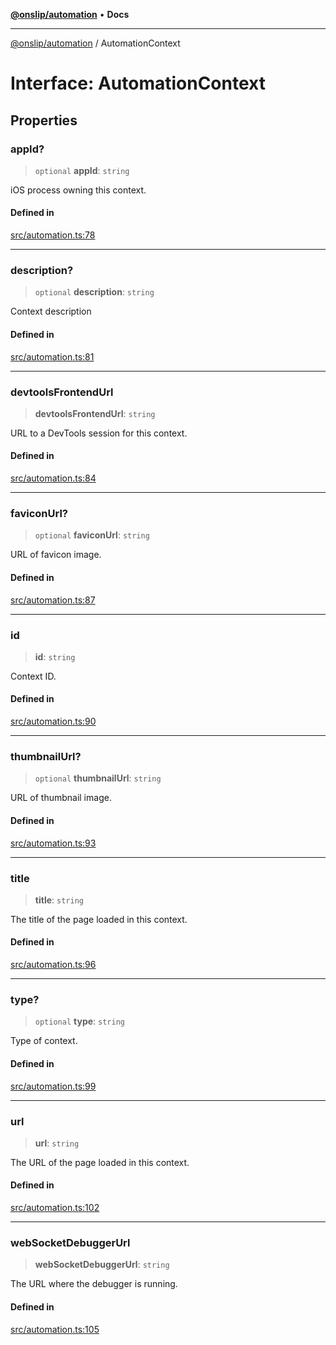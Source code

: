 [**@onslip/automation**](../README.md) • **Docs**

***

[@onslip/automation](../README.md) / AutomationContext

# Interface: AutomationContext

## Properties

### appId?

> `optional` **appId**: `string`

iOS process owning this context.

#### Defined in

[src/automation.ts:78](https://github.com/Onslip/automation/blob/46ae3f7777169fc144f11183d062aad108b665a5/src/automation.ts#L78)

***

### description?

> `optional` **description**: `string`

Context description

#### Defined in

[src/automation.ts:81](https://github.com/Onslip/automation/blob/46ae3f7777169fc144f11183d062aad108b665a5/src/automation.ts#L81)

***

### devtoolsFrontendUrl

> **devtoolsFrontendUrl**: `string`

URL to a DevTools session for this context.

#### Defined in

[src/automation.ts:84](https://github.com/Onslip/automation/blob/46ae3f7777169fc144f11183d062aad108b665a5/src/automation.ts#L84)

***

### faviconUrl?

> `optional` **faviconUrl**: `string`

URL of favicon image.

#### Defined in

[src/automation.ts:87](https://github.com/Onslip/automation/blob/46ae3f7777169fc144f11183d062aad108b665a5/src/automation.ts#L87)

***

### id

> **id**: `string`

Context ID.

#### Defined in

[src/automation.ts:90](https://github.com/Onslip/automation/blob/46ae3f7777169fc144f11183d062aad108b665a5/src/automation.ts#L90)

***

### thumbnailUrl?

> `optional` **thumbnailUrl**: `string`

URL of thumbnail image.

#### Defined in

[src/automation.ts:93](https://github.com/Onslip/automation/blob/46ae3f7777169fc144f11183d062aad108b665a5/src/automation.ts#L93)

***

### title

> **title**: `string`

The title of the page loaded in this context.

#### Defined in

[src/automation.ts:96](https://github.com/Onslip/automation/blob/46ae3f7777169fc144f11183d062aad108b665a5/src/automation.ts#L96)

***

### type?

> `optional` **type**: `string`

Type of context.

#### Defined in

[src/automation.ts:99](https://github.com/Onslip/automation/blob/46ae3f7777169fc144f11183d062aad108b665a5/src/automation.ts#L99)

***

### url

> **url**: `string`

The URL of the page loaded in this context.

#### Defined in

[src/automation.ts:102](https://github.com/Onslip/automation/blob/46ae3f7777169fc144f11183d062aad108b665a5/src/automation.ts#L102)

***

### webSocketDebuggerUrl

> **webSocketDebuggerUrl**: `string`

The URL where the debugger is running.

#### Defined in

[src/automation.ts:105](https://github.com/Onslip/automation/blob/46ae3f7777169fc144f11183d062aad108b665a5/src/automation.ts#L105)
